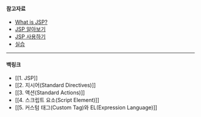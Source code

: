 #### 참고자료

- [What is JSP?](https://javacpro.tistory.com/43)
- [JSP 알아보기](https://dinfree.com/lecture/backend/javaweb_2.2.html#jspjava-server-pages-%EA%B0%9C%EC%9A%94)
- [JSP 사용하기](https://devlog-wjdrbs96.tistory.com/152)
- [실습](https://dinfree.com/lecture/backend/codelabs/jsp-basic/index.html)

---
#### 백링크

- [[1. JSP]]
- [[2. 지시어(Standard Directives)]]
- [[3. 액션(Standard Actions)]]
- [[4. 스크립트 요소(Script Element)]]
- [[5. 커스텀 태그(Custom Tag)와 EL(Expression Language)]]